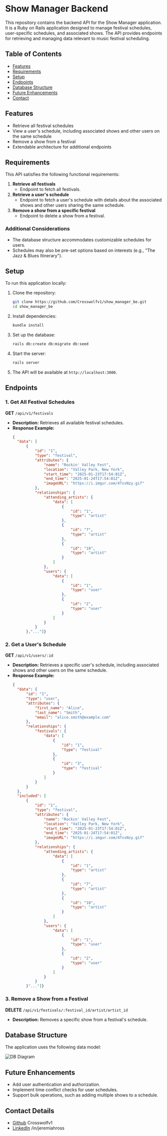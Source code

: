 # Show Manager Backend

This repository contains the backend API for the Show Manager application. It is a Ruby on Rails application designed to manage festival schedules, user-specific schedules, and associated shows. The API provides endpoints for retrieving and managing data relevant to music festival scheduling.

## Table of Contents
- [Features](#features)
- [Requirements](#requirements)
- [Setup](#setup)
- [Endpoints](#endpoints)
- [Database Structure](#database-structure)
- [Future Enhancements](#future-enhancements)
- [Contact](#contact_details)

## Features
- Retrieve all festival schedules
- View a user's schedule, including associated shows and other users on the same schedule
- Remove a show from a festival
- Extendable architecture for additional endpoints

## Requirements
This API satisfies the following functional requirements:

1. **Retrieve all festivals**
   - Endpoint to fetch all festivals.
2. **Retrieve a user's schedule**
   - Endpoint to fetch a user's schedule with details about the associated shows and other users sharing the same schedule.
3. **Remove a show from a specific festival**
   - Endpoint to delete a show from a festival.

### Additional Considerations
- The database structure accommodates customizable schedules for users.
- Schedules may also be pre-set options based on interests (e.g., "The Jazz & Blues Itinerary").

## Setup

To run this application locally:

1. Clone the repository:
   ```bash
   git clone https://github.com/Crosswolfv1/show_manager_be.git
   cd show_manager_be
   ```

2. Install dependencies:
   ```bash
   bundle install
   ```

3. Set up the database:
   ```bash
   rails db:create db:migrate db:seed
   ```

4. Start the server:
   ```bash
   rails server
   ```

5. The API will be available at `http://localhost:3000`.

## Endpoints

### 1. Get All Festival Schedules
**GET** `/api/v1/festivals`
- **Description:** Retrieves all available festival schedules.
- **Response Example:**
  ```json
  {
    "data": [
        {
            "id": "1",
            "type": "festival",
            "attributes": {
                "name": "Rockin' Valley Fest",
                "location": "Valley Park, New York",
                "start_time": "2025-01-23T17:54:01Z",
                "end_time": "2025-01-24T17:54:01Z",
                "imageURL": "https://i.imgur.com/4TvsNzy.gif"
            },
            "relationships": {
                "attending_artists": {
                    "data": [
                        {
                            "id": "1",
                            "type": "artist"
                        },
                        {
                            "id": "7",
                            "type": "artist"
                        },
                        {
                            "id": "10",
                            "type": "artist"
                        }
                    ]
                },
                "users": {
                    "data": [
                        {
                            "id": "1",
                            "type": "user"
                        },
                        {
                            "id": "2",
                            "type": "user"
                        }
                    ]
                }
            }
        },"..."]}
  ```

### 2. Get a User's Schedule
**GET** `/api/v1/users/:id`
- **Description:** Retrieves a specific user's schedule, including associated shows and other users on the same schedule.
- **Response Example:**
  ```json
  {
    "data": {
        "id": "1",
        "type": "user",
        "attributes": {
            "first_name": "Alice",
            "last_name": "Smith",
            "email": "alice.smith@example.com"
        },
        "relationships": {
            "festivals": {
                "data": [
                    {
                        "id": "1",
                        "type": "festival"
                    },
                    {
                        "id": "3",
                        "type": "festival"
                    }
                ]
            }
        }
    },
    "included": [
        {
            "id": "1",
            "type": "festival",
            "attributes": {
                "name": "Rockin' Valley Fest",
                "location": "Valley Park, New York",
                "start_time": "2025-01-23T17:54:01Z",
                "end_time": "2025-01-24T17:54:01Z",
                "imageURL": "https://i.imgur.com/4TvsNzy.gif"
            },
            "relationships": {
                "attending_artists": {
                    "data": [
                        {
                            "id": "1",
                            "type": "artist"
                        },
                        {
                            "id": "7",
                            "type": "artist"
                        },
                        {
                            "id": "10",
                            "type": "artist"
                        }
                    ]
                },
                "users": {
                    "data": [
                        {
                            "id": "1",
                            "type": "user"
                        },
                        {
                            "id": "2",
                            "type": "user"
                        }
                    ]
                }
            }
        }"..."]}
  ```

### 3. Remove a Show from a Festival
**DELETE** `/api/v1/festivals/:festival_id/artist/artist_id`
- **Description:** Removes a specific show from a festival's schedule.

## Database Structure
The application uses the following data model:

![DB Diagram](./readme%20artifacts/Screenshot%202025-01-22%20at%2012.32.36.png)

## Future Enhancements
- Add user authentication and authorization.
- Implement time conflict checks for user schedules.
- Support bulk operations, such as adding multiple shows to a schedule.

## Contact Details
- [Github](https://github.com/Crosswolfv1) Crosswolfv1
- [LinkedIn](https://www.linkedin.com/in/jeremiahross/) /in/jeremiahross
